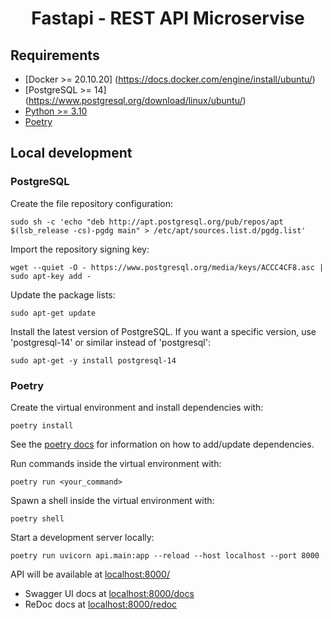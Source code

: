  <h1 align="center">Fastapi - REST API Microservise</h1>
 
 ## Requirements

- [Docker >=  20.10.20] (https://docs.docker.com/engine/install/ubuntu/)
- [PostgreSQL >= 14] (https://www.postgresql.org/download/linux/ubuntu/)
- [Python >= 3.10](https://www.python.org/downloads/release/python-3100/)
- [Poetry](https://github.com/python-poetry/poetry) 
 
 ## Local development

### PostgreSQL


Create the file repository configuration:

```shell
sudo sh -c 'echo "deb http://apt.postgresql.org/pub/repos/apt $(lsb_release -cs)-pgdg main" > /etc/apt/sources.list.d/pgdg.list'
```

Import the repository signing key:

```shell
wget --quiet -O - https://www.postgresql.org/media/keys/ACCC4CF8.asc | sudo apt-key add -
```

Update the package lists:

```shell
sudo apt-get update
```

Install the latest version of PostgreSQL.
If you want a specific version, use 'postgresql-14' or similar instead of 'postgresql':

```shell
sudo apt-get -y install postgresql-14
```

### Poetry


Create the virtual environment and install dependencies with:

```shell
poetry install
```

See the [poetry docs](https://python-poetry.org/docs/) for information on how to add/update dependencies.

Run commands inside the virtual environment with:

```shell
poetry run <your_command>
```

Spawn a shell inside the virtual environment with:

```shell
poetry shell
```

Start a development server locally:

```shell
poetry run uvicorn api.main:app --reload --host localhost --port 8000
```

API will be available at [localhost:8000/](http://localhost:8000/)

- Swagger UI docs at [localhost:8000/docs](http://localhost:8000/docs)
- ReDoc docs at [localhost:8000/redoc](http://localhost:8000/redoc)
